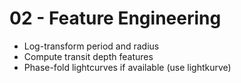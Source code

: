 # 02 - Feature Engineering

- Log-transform period and radius
- Compute transit depth features
- Phase-fold lightcurves if available (use lightkurve)
